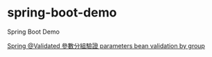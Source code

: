 # spring-boot-demo
Spring Boot Demo

[Spring @Validated 參數分組驗證 parameters bean validation by group]() 
